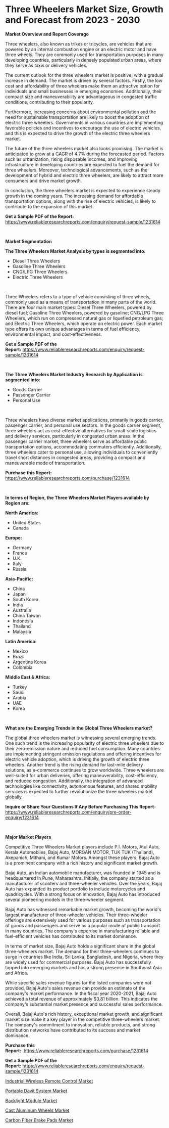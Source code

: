 <p><h1>Three Wheelers Market Size, Growth and Forecast from 2023 - 2030</h1></p><p><strong>Market Overview and Report Coverage</strong></p>
<p><p>Three wheelers, also known as trikes or tricycles, are vehicles that are powered by an internal combustion engine or an electric motor and have three wheels. They are commonly used for transportation purposes in many developing countries, particularly in densely populated urban areas, where they serve as taxis or delivery vehicles.</p><p>The current outlook for the three wheelers market is positive, with a gradual increase in demand. The market is driven by several factors. Firstly, the low cost and affordability of three wheelers make them an attractive option for individuals and small businesses in emerging economies. Additionally, their compact size and maneuverability are advantageous in congested traffic conditions, contributing to their popularity.</p><p>Furthermore, increasing concerns about environmental pollution and the need for sustainable transportation are likely to boost the adoption of electric three wheelers. Governments in various countries are implementing favorable policies and incentives to encourage the use of electric vehicles, and this is expected to drive the growth of the electric three wheelers market.</p><p>The future of the three wheelers market also looks promising. The market is anticipated to grow at a CAGR of 4.7% during the forecasted period. Factors such as urbanization, rising disposable incomes, and improving infrastructure in developing countries are expected to fuel the demand for three wheelers. Moreover, technological advancements, such as the development of hybrid and electric three wheelers, are likely to attract more consumers and drive market growth.</p><p>In conclusion, the three wheelers market is expected to experience steady growth in the coming years. The increasing demand for affordable transportation options, along with the rise of electric vehicles, is likely to contribute to the expansion of this market.</p></p>
<p><strong>Get a Sample PDF of the Report:</strong> <a href="https://www.reliableresearchreports.com/enquiry/request-sample/1231614">https://www.reliableresearchreports.com/enquiry/request-sample/1231614</a></p>
<p>&nbsp;</p>
<p><strong>Market Segmentation</strong></p>
<p><strong>The Three Wheelers Market Analysis by types is segmented into:</strong></p>
<p><ul><li>Diesel Three Wheelers</li><li>Gasoline Three Wheelers</li><li>CNG/LPG Three Wheelers</li><li>Electric Three Wheelers</li></ul></p>
<p>&nbsp;</p>
<p><p>Three Wheelers refers to a type of vehicle consisting of three wheels, commonly used as a means of transportation in many parts of the world. There are four main market types: Diesel Three Wheelers, powered by diesel fuel; Gasoline Three Wheelers, powered by gasoline; CNG/LPG Three Wheelers, which run on compressed natural gas or liquefied petroleum gas; and Electric Three Wheelers, which operate on electric power. Each market type offers its own unique advantages in terms of fuel efficiency, environmental impact, and cost-effectiveness.</p></p>
<p><strong>Get a Sample PDF of the Report:</strong>&nbsp;<a href="https://www.reliableresearchreports.com/enquiry/request-sample/1231614">https://www.reliableresearchreports.com/enquiry/request-sample/1231614</a></p>
<p>&nbsp;</p>
<p><strong>The Three Wheelers Market Industry Research by Application is segmented into:</strong></p>
<p><ul><li>Goods Carrier</li><li>Passenger Carrier</li><li>Personal Use</li></ul></p>
<p>&nbsp;</p>
<p><p>Three wheelers have diverse market applications, primarily in goods carrier, passenger carrier, and personal use sectors. In the goods carrier segment, three wheelers act as cost-effective alternatives for small-scale logistics and delivery services, particularly in congested urban areas. In the passenger carrier market, three wheelers serve as affordable public transportation options, accommodating commuters efficiently. Additionally, three wheelers cater to personal use, allowing individuals to conveniently travel short distances in congested areas, providing a compact and maneuverable mode of transportation.</p></p>
<p><strong>Purchase this Report:</strong>&nbsp; <a href="https://www.reliableresearchreports.com/purchase/1231614">https://www.reliableresearchreports.com/purchase/1231614</a></p>
<p>&nbsp;</p>
<p><strong>In terms of Region, the Three Wheelers Market Players available by Region are:</strong></p>
<p>
    <p> <strong> North America: </strong>
        <ul>
            <li>United States</li>
            <li>Canada</li>
        </ul>
        </p> 
    <p> <strong> Europe: </strong>
        <ul>
            <li>Germany</li>
            <li>France</li>
            <li>U.K.</li>
            <li>Italy</li>
            <li>Russia</li>
        </ul>
        </p> 
    <p> <strong> Asia-Pacific: </strong>
        <ul>
            <li>China</li>
            <li>Japan</li>
            <li>South Korea</li>
            <li>India</li>
            <li>Australia</li>
            <li>China Taiwan</li>
            <li>Indonesia</li>
            <li>Thailand</li>
            <li>Malaysia</li>
        </ul>
        </p> 
    <p> <strong> Latin America: </strong>
        <ul>
            <li>Mexico</li>
            <li>Brazil</li>
            <li>Argentina Korea</li>
            <li>Colombia</li>
        </ul>
        </p> 
    <p> <strong> Middle East & Africa: </strong>
        <ul>
            <li>Turkey</li>
            <li>Saudi</li>
            <li>Arabia</li>
            <li>UAE</li>
            <li>Korea</li>
        </ul>
    </p>
    </p>
<p>&nbsp;</p>
<p><strong>What are the Emerging Trends in the Global Three Wheelers market?</strong></p>
<p><p>The global three wheelers market is witnessing several emerging trends. One such trend is the increasing popularity of electric three wheelers due to their zero-emission nature and reduced fuel consumption. Many countries are implementing stringent emission regulations and offering incentives for electric vehicle adoption, which is driving the growth of electric three wheelers. Another trend is the rising demand for last-mile delivery solutions, as e-commerce continues to grow worldwide. Three wheelers are well-suited for urban deliveries, offering maneuverability, cost-efficiency, and reduced congestion. Additionally, the integration of advanced technologies like connectivity, autonomous features, and shared mobility services is expected to further revolutionize the three wheelers market globally.</p></p>
<p><strong>Inquire or Share Your Questions If Any Before Purchasing This Report</strong>- <a href="https://www.reliableresearchreports.com/enquiry/pre-order-enquiry/1231614">https://www.reliableresearchreports.com/enquiry/pre-order-enquiry/1231614</a></p>
<p>&nbsp;</p>
<p><strong>Major Market Players</strong></p>
<p><p>Competitive Three Wheelers Market players include P.I. Motors, Atul Auto, Kerala Automobiles, Bajaj Auto, MORGAN MOTOR, TUK TUK (Thailand), Akepanich, Mithani, and Kumar Motors. Amongst these players, Bajaj Auto is a prominent company with a rich history and significant market growth.</p><p>Bajaj Auto, an Indian automobile manufacturer, was founded in 1945 and is headquartered in Pune, Maharashtra. Initially, the company started as a manufacturer of scooters and three-wheeler vehicles. Over the years, Bajaj Auto has expanded its product portfolio to include motorcycles and quadricycles. With a strong focus on innovation, Bajaj Auto has introduced several pioneering models in the three-wheeler segment.</p><p>Bajaj Auto has witnessed remarkable market growth, becoming the world's largest manufacturer of three-wheeler vehicles. Their three-wheeler offerings are extensively used for various purposes such as transportation of goods and passengers and serve as a popular mode of public transport in many countries. The company's expertise in manufacturing reliable and fuel-efficient vehicles has contributed to its market dominance.</p><p>In terms of market size, Bajaj Auto holds a significant share in the global three-wheelers market. The demand for their three-wheelers continues to surge in countries like India, Sri Lanka, Bangladesh, and Nigeria, where they are widely used for commercial purposes. Bajaj Auto has successfully tapped into emerging markets and has a strong presence in Southeast Asia and Africa.</p><p>While specific sales revenue figures for the listed companies were not provided, Bajaj Auto's sales revenue can provide an estimate of the company's market performance. In the fiscal year 2020-2021, Bajaj Auto achieved a total revenue of approximately $3.81 billion. This indicates the company's substantial market presence and successful sales performance.</p><p>Overall, Bajaj Auto's rich history, exceptional market growth, and significant market size make it a key player in the competitive three-wheelers market. The company's commitment to innovation, reliable products, and strong distribution networks have contributed to its success and market dominance.</p></p>
<p><strong>Purchase this Report:</strong>&nbsp;&nbsp;<a href="https://www.reliableresearchreports.com/purchase/1231614">https://www.reliableresearchreports.com/purchase/1231614</a></p>
<p></p>
<p><strong>Get a Sample PDF of the Report:</strong>&nbsp;<a href="https://www.reliableresearchreports.com/enquiry/request-sample/1231614">https://www.reliableresearchreports.com/enquiry/request-sample/1231614</a></p>
<p><p><a href="https://medium.com/@ransomjohns101/industrial-wireless-remote-control-market-comprehensive-assessment-by-type-application-and-1955f80954fa">Industrial Wireless Remote Control Market</a></p><p><a href="https://www.linkedin.com/pulse/decoding-portable-davit-system-market-deep-dive-latest-trends-omqdf/">Portable Davit System Market</a></p><p><a href="https://medium.com/@dessiefadel/backlight-module-market-size-market-outlook-and-market-forecast-2023-to-2030-fdce000c0b5b">Backlight Module Market</a></p><p><a href="https://github.com/ashepherd82/Market-Research-Report-List-1/blob/main/cast-aluminum-wheels-market.md">Cast Aluminum Wheels Market</a></p><p><a href="https://www.linkedin.com/pulse/carbon-fiber-brake-pads-market-research-report-provides-bu1af/">Carbon Fiber Brake Pads Market</a></p></p>